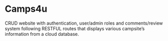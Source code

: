 # Camps4u
CRUD website with authentication, user/admin roles and comments/review system following RESTFUL routes that displays various campsite’s information from a cloud database.
